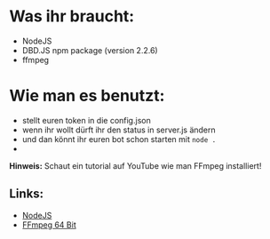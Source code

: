 # Was ihr braucht:
- NodeJS
- DBD.JS npm package (version 2.2.6)
- ffmpeg

# Wie man es benutzt:
- stellt euren token in die config.json
- wenn ihr wollt dürft ihr den status in server.js ändern
- und dan könnt ihr euren bot schon starten mit `node .`
- 

**Hinweis:**
Schaut ein tutorial auf YouTube wie man FFmpeg installiert!

## Links:
- [NodeJS](https://nodejs.org/dist/v14.15.5/node-v14.15.5-x64.msi)
- [FFmpeg 64 Bit](https://github.com/BtbN/FFmpeg-Builds/releases/download/autobuild-2021-02-23-12-33/ffmpeg-n4.3.2-win64-lgpl-4.3.zip)
